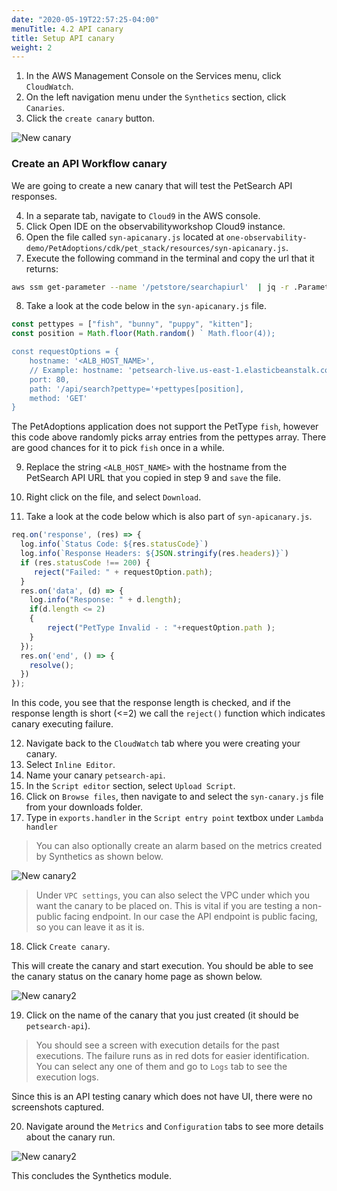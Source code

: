 ```yaml
---
date: "2020-05-19T22:57:25-04:00"
menuTitle: 4.2 API canary
title: Setup API canary
weight: 2
---
```


1. In the AWS Management Console on the Services menu, click `CloudWatch`.
2. On the left navigation menu under the `Synthetics` section, click `Canaries`.
3. Click the `create canary` button.

![New canary](/images/synthetics/synthetics1.png)

### Create an API Workflow canary

We are going to create a new canary that will test the PetSearch API responses. 

4. In a separate tab, navigate to `Cloud9` in the AWS console.
5. Click Open IDE on the observabilityworkshop Cloud9 instance.
6. Open the file called `syn-apicanary.js` located at `one-observability-demo/PetAdoptions/cdk/pet_stack/resources/syn-apicanary.js`.
7. Execute the following command in the terminal and copy the url that it returns: 

```bash
aws ssm get-parameter --name '/petstore/searchapiurl'  | jq -r .Parameter.Value
```

8. Take a look at the code below in the `syn-apicanary.js` file.

``` javascript
const pettypes = ["fish", "bunny", "puppy", "kitten"];
const position = Math.floor(Math.random() ` Math.floor(4));

const requestOptions = {
    hostname: '<ALB_HOST_NAME>',
    // Example: hostname: 'petsearch-live.us-east-1.elasticbeanstalk.com',
    port: 80,
    path: '/api/search?pettype='+pettypes[position],
    method: 'GET'
}
```

The PetAdoptions application does not support the PetType `fish`, however this code above randomly picks array entries from the pettypes array. There are good chances for it to pick `fish` once in a while. 

9. Replace the string `<ALB_HOST_NAME>` with the hostname from the PetSearch API URL that you copied in step 9 and `save` the file.
10. Right click on the file, and select `Download`.

11. Take a look at the code below which is also part of `syn-apicanary.js`.

``` javascript
req.on('response', (res) => {
  log.info(`Status Code: ${res.statusCode}`)
  log.info(`Response Headers: ${JSON.stringify(res.headers)}`)
  if (res.statusCode !== 200) {
     reject("Failed: " + requestOption.path);
  }
  res.on('data', (d) => {
    log.info("Response: " + d.length);
    if(d.length <= 2)
    {
        reject("PetType Invalid - : "+requestOption.path );
    }
  });
  res.on('end', () => {
    resolve();
  })
});
```

In this code, you see that the response length is checked, and if the response length is short (<=2) we call the `reject()` function which indicates canary executing failure.

12. Navigate back to the `CloudWatch` tab where you were creating your canary.
13. Select `Inline Editor`.
14. Name your canary `petsearch-api`.
15. In the `Script editor` section, select `Upload Script`.
16. Click on `Browse files`, then navigate to and select the `syn-canary.js` file from your downloads folder. 
17. Type in `exports.handler` in the `Script entry point` textbox under `Lambda handler`

> You can also optionally create an alarm based on the metrics created by Synthetics as shown below.

![New canary2](/images/synthetics/synthetics2.png)

> Under `VPC settings`, you can also select the VPC under which you want the canary to be placed on. This is vital if you are testing a non-public facing endpoint. In our case the API endpoint is public facing, so you can leave it as it is. 

18. Click `Create canary`.

This will create the canary and start execution. You should be able to see the canary status on the canary home page as shown below.

![New canary2](/images/synthetics/synthetics5.png)

19. Click on the name of the canary that you just created (it should be `petsearch-api`).
> You should see a screen with execution details for the past executions. The failure runs as in red dots for easier identification. You can select any one of them and go to `Logs` tab to see the execution logs.

Since this is an API testing canary which does not have UI, there were no screenshots captured.

20. Navigate around the `Metrics` and `Configuration` tabs to see more details about the canary run.

![New canary2](/images/synthetics/synthetics4.gif)

This concludes the Synthetics module.
